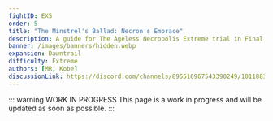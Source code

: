```yaml
---
fightID: EX5
order: 5
title: "The Minstrel's Ballad: Necron's Embrace"
description: A guide for The Ageless Necropolis Extreme trial in Final Fantasy XIV.
banner: /images/banners/hidden.webp
expansion: Dawntrail
difficulty: Extreme
authors: [MR, Kobe]
discussionLink: https://discord.com/channels/895516967543390249/1011883681222234182
---
```


::: warning WORK IN PROGRESS
This page is a work in progress and will be updated as soon as possible.
:::

<!---

## Video Guide
By Kobe

@[]([URL Here])

## Toolbox
Toolboxes are an interactive guide that allows you to click through each phase individually and review the mechanics in a easy to understand manner.

<Action title='Toolbox' color='purple' href='[URL here]' />

## Macro

```macro

```

## Waymarks
Waymarks can be imported to the game using *Waymark Preset Plugin*, or you can ask a friend to import them for you and save a copy for yourself.

```waymarks

```

![]([Image path here])

--->